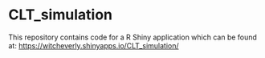 # CLT_simulation

This repository contains code for a R Shiny application which can be found at: https://witcheverly.shinyapps.io/CLT_simulation/
